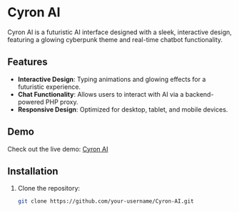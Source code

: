 # Cyron AI

Cyron AI is a futuristic AI interface designed with a sleek, interactive design, featuring a glowing cyberpunk theme and real-time chatbot functionality.

## Features
- **Interactive Design**: Typing animations and glowing effects for a futuristic experience.
- **Chat Functionality**: Allows users to interact with AI via a backend-powered PHP proxy.
- **Responsive Design**: Optimized for desktop, tablet, and mobile devices.

## Demo
Check out the live demo: [Cyron AI](https://your-username.github.io/Cyron-AI/)

## Installation
1. Clone the repository:
   ```bash
   git clone https://github.com/your-username/Cyron-AI.git
